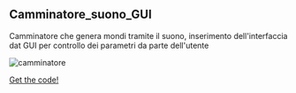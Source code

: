 ## Camminatore_suono_GUI 
Camminatore che genera mondi tramite il suono, inserimento dell'interfaccia dat GUI per controllo dei parametri da parte dell'utente 

![camminatore](https://user-images.githubusercontent.com/76476654/117057352-a216eb80-ad1d-11eb-85a2-c67caef3f316.png)

[Get the code!](https://editor.p5js.org/Gaia/full/nSyLuHDN6)
